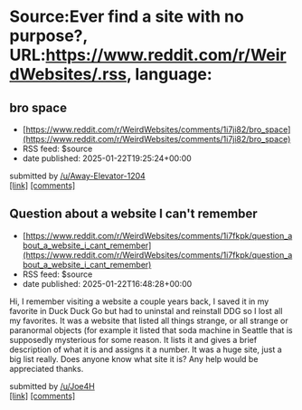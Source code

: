 # Source:Ever find a site with no purpose?, URL:https://www.reddit.com/r/WeirdWebsites/.rss, language:

## bro space
 - [https://www.reddit.com/r/WeirdWebsites/comments/1i7ji82/bro_space](https://www.reddit.com/r/WeirdWebsites/comments/1i7ji82/bro_space)
 - RSS feed: $source
 - date published: 2025-01-22T19:25:24+00:00

&#32; submitted by &#32; <a href="https://www.reddit.com/user/Away-Elevator-1204"> /u/Away-Elevator-1204 </a> <br/> <span><a href="http://spaceis.cool/">[link]</a></span> &#32; <span><a href="https://www.reddit.com/r/WeirdWebsites/comments/1i7ji82/bro_space/">[comments]</a></span>

## Question about a website I can't remember
 - [https://www.reddit.com/r/WeirdWebsites/comments/1i7fkpk/question_about_a_website_i_cant_remember](https://www.reddit.com/r/WeirdWebsites/comments/1i7fkpk/question_about_a_website_i_cant_remember)
 - RSS feed: $source
 - date published: 2025-01-22T16:48:28+00:00

<!-- SC_OFF --><div class="md"><p>Hi, I remember visiting a website a couple years back, I saved it in my favorite in Duck Duck Go but had to uninstal and reinstall DDG so I lost all my favorites. It was a website that listed all things strange, or all strange or paranormal objects (for example it listed that soda machine in Seattle that is supposedly mysterious for some reason. It lists it and gives a brief description of what it is and assigns it a number. It was a huge site, just a big list really. Does anyone know what site it is? Any help would be appreciated thanks. </p> </div><!-- SC_ON --> &#32; submitted by &#32; <a href="https://www.reddit.com/user/Joe4H"> /u/Joe4H </a> <br/> <span><a href="http://www.google.com">[link]</a></span> &#32; <span><a href="https://www.reddit.com/r/WeirdWebsites/comments/1i7fkpk/question_about_a_website_i_cant_remember/">[comments]</a></span>

